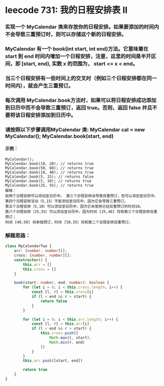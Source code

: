 # leecode 731: 我的日程安排表 II

### 实现一个 MyCalendar 类来存放你的日程安排。如果要添加的时间内不会导致三重预订时，则可以存储这个新的日程安排。

### MyCalendar 有一个 book(int start, int end)方法。它意味着在 start 到 end 时间内增加一个日程安排，注意，这里的时间是半开区间，即 [start, end), 实数 x 的范围为，  start <= x < end。

### 当三个日程安排有一些时间上的交叉时（例如三个日程安排都在同一时间内），就会产生三重预订。

### 每次调用 MyCalendar.book方法时，如果可以将日程安排成功添加到日历中而不会导致三重预订，返回 true。否则，返回 false 并且不要将该日程安排添加到日历中。

### 请按照以下步骤调用MyCalendar 类: MyCalendar cal = new MyCalendar(); MyCalendar.book(start, end)

#### 示例：
```
MyCalendar();
MyCalendar.book(10, 20); // returns true
MyCalendar.book(50, 60); // returns true
MyCalendar.book(10, 40); // returns true
MyCalendar.book(5, 15); // returns false
MyCalendar.book(5, 10); // returns true
MyCalendar.book(25, 55); // returns true
解释： 
前两个日程安排可以添加至日历中。 第三个日程安排会导致双重预订，但可以添加至日历中。
第四个日程安排活动（5,15）不能添加至日历中，因为它会导致三重预订。
第五个日程安排（5,10）可以添加至日历中，因为它未使用已经双重预订的时间10。
第六个日程安排（25,55）可以添加至日历中，因为时间 [25,40] 将和第三个日程安排双重预订；
时间 [40,50] 将单独预订，时间 [50,55）将和第二个日程安排双重预订。
```

### 解题思路：
```ts
class MyCalendarTwo {
    arr: [number, number][];
    cross: [number, number][];
    constructor() {
        this.arr = []
        this.cross = []
    }

    book(start: number, end: number): boolean {
        for (let i = 0; i < this.cross.length; i++) {
            const [l, r] = this.cross[i]
            if (l < end && r > start) {
                return false
            }
        }

        for (let i = 0; i < this.arr.length; i++) {
            const [l, r] = this.arr[i]
            if (l < end && r > start) {
                this.cross.push([
                    Math.max(l, start),
                    Math.min(r, end)
                ])
            }
        }
        this.arr.push([start, end])

        return true
    }
}
```